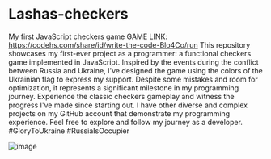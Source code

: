 # Lashas-checkers
My first JavaScript checkers game
GAME LINK: https://codehs.com/share/id/write-the-code-Blo4Co/run
This repository showcases my first-ever project as a programmer: a functional checkers game implemented in JavaScript. Inspired by the events during the conflict between Russia and Ukraine, I've designed the game using the colors of the Ukrainian flag to express my support. Despite some mistakes and room for optimization, it represents a significant milestone in my programming journey. Experience the classic checkers gameplay and witness the progress I've made since starting out. I have other diverse and complex projects on my GitHub account that demonstrate my programming experience. Feel free to explore and follow my journey as a developer.
#GloryToUkraine #RussiaIsOccupier

![image](https://github.com/Lasha-Avalishvili/Lashas-checkers/assets/105679179/197d7cd5-b9d2-45e8-9496-e88c81657274)

